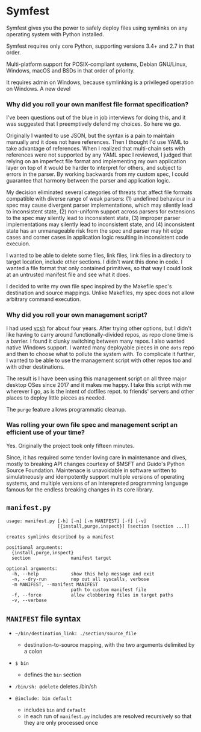 <!-- vi: ft=markdown tw=80 ts=2 sw=2 sts=2 fdm=expr et: -->

# Symfest

Symfest gives you the power to safely deploy files using symlinks on any
operating system with Python installed.

Symfest requires only core Python, supporting versions 3.4+ and 2.7 in that order.

Multi-platform support for POSIX-compliant systems, Debian GNU/Linux, Windows,
  macOS and BSDs in that order of priority.

It requires admin on Windows, because symlinking is
a privileged operation on Windows. A new devel

### Why did you roll your own manifest file format specification?

I've been questions out of the blue in job interviews for doing this, and it was
suggested that I preemptively defend my choices. So here we go.

Originally I wanted to use JSON, but the syntax is a pain to maintain manually
and it does not have references. Then I thought I'd use YAML to take advantage
of references. When I realized that multi-chain sets with references were not
supported by any YAML spec I reviewed, I judged that relying on an imperfect
file format and implementing my own application layer on top of it would be
harder to interpret for others, and subject to errors in the parser. By working
backwards from my custom spec, I could guarantee that harmony between the parser
and application logic.

My decision eliminated several categories of threats that affect file formats
compatible with diverse range of weak parsers: (1) undefined behaviour in a spec
may cause divergent parser implementations, which may silently lead to
inconsistent state, (2) non-uniform support across parsers for extensions to the
spec may silently lead to inconsistent state, (3) improper parser
implementations may silently lead to inconsistent state, and (4) inconsistent
state has an unmanageable risk from the spec and parser may hit edge cases and
corner cases in application logic resulting in inconsistent code execuion.

I wanted to be able to delete some files, link files, link files in a directory
to target location, include other sections. I didn't want this done in code.
I wanted a file format that only contained primitives, so that way I could look
at an untrusted manifest file and see what it does.

I decided to write my own file spec inspired by the Makefile spec's destination
and source mappings. Unlike Makefiles, my spec does not allow arbitrary command
execution.

### Why did you roll your own management script?

I had used [vcsh](https://github.com/RichiH/vcsh) for about four years. After trying
other options, but I didn't like having to carry around functionally-divided
repos, as repo clone time is a barrier. I found it clunky switching between many
repos. I also wanted native Windows support. I wanted many deployable pieces in
one `dots` repo and then to choose what to pollute the system with. To
complicate it further, I wanted to be able to use the management script with
other repos too and with other destinations.

The result is I have been using this management script on all three major
desktop OSes since 2017 and it makes me happy. I take this script with me
wherever I go, as is the intent of dotfiles repot.
to friends' servers and other places to deploy little pieces as needed.

The `purge` feature allows programmatic cleanup.

### Was rolling your own file spec and management script an efficient use of your time?

Yes. Originally the project took only fifteen minutes.

Since, it has required some tender loving care in maintenance and dives, mostly to
breaking API changes courtesy of $MSFT and Guido's Python Source Foundation.
Maintenace is unavoidable in software written to simulatneously and
idempotently support multiple versions of operating systems, and multiple
versions of an interepreted programming language famous for the endless breaking
changes in its core library.


## `manifest.py`
```
usage: manifest.py [-h] [-n] [-m MANIFEST] [-f] [-v]
                   [{install,purge,inspect}] [section [section ...]]

creates symlinks described by a manifest

positional arguments:
  {install,purge,inspect}
  section               manifest target

optional arguments:
  -h, --help            show this help message and exit
  -n, --dry-run         nop out all syscalls, verbose
  -m MANIFEST, --manifest MANIFEST
                        path to custom manifest file
  -f, --force           allow clobbering files in target paths
  -v, --verbose
```

## `MANIFEST` file syntax

- `~/bin/destination_link: ./section/source_file`
  - destination-to-source mapping, with the two arguments delimited by a colon

- `$ bin`
  - defines the `bin` section

- `/bin/sh: @delete`
  deletes /bin/sh

- `@include: bin default`
   - includes `bin` and `default`
   - in each run of `manifest.py` includes are resolved recursively so that they
       are only processed once
